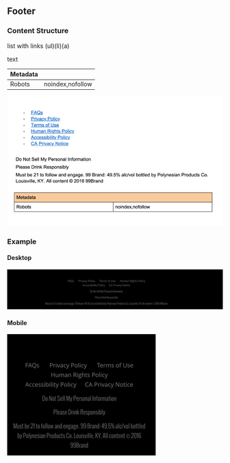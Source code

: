 ## Footer

### Content Structure

list with links (ul)(li)(a)

text

| Metadata |                  |
|----------|------------------|
| Robots   | noindex,nofollow |


![expample.png](../assets/footer-author.png)

### Example

#### Desktop
![expample.png](../assets/footer-desktop.png)

#### Mobile
![expample.png](../assets/footer-mobile.png)
